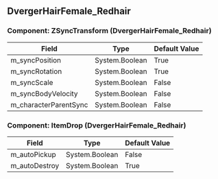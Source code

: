 ## DvergerHairFemale_Redhair

### Component: ZSyncTransform (DvergerHairFemale_Redhair)

|Field|Type|Default Value|
|-----|----|-------------|
|m_syncPosition|System.Boolean|True|
|m_syncRotation|System.Boolean|True|
|m_syncScale|System.Boolean|False|
|m_syncBodyVelocity|System.Boolean|False|
|m_characterParentSync|System.Boolean|False|

### Component: ItemDrop (DvergerHairFemale_Redhair)

|Field|Type|Default Value|
|-----|----|-------------|
|m_autoPickup|System.Boolean|False|
|m_autoDestroy|System.Boolean|True|

